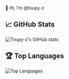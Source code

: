 👋 Hi, I’m @toupy-z

## 📈 GitHub Stats

![Toupy-z's GitHub stats](https://github-readme-stats.vercel.app/api?username=toupy-z&show_icons=true&theme=radical)

## 🏆 Top Languages

![Top Languages](https://github-readme-stats.vercel.app/api/top-langs/?username=toupy-z&layout=compact&theme=radical)
